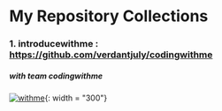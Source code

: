 
# My Repository Collections
### 1. introducewithme : https://github.com/verdantjuly/codingwithme
##### with team codingwithme 
[![withme](https://i.postimg.cc/PqKgCJbd/allteam.png)](https://github.com/verdantjuly/codingwithme){: width = "300"}







